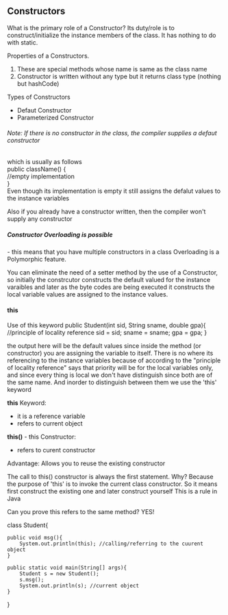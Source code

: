 <h2>Constructors</h2>

What is the primary role of a Constructor?
Its duty/role is to construct/initialize the instance members of the class. It has nothing to do with static.


Properties of a Constructors.
1. These are special methods whose name is same as the class name
2. Constructor is written without any type but it returns class type (nothing but hashCode)


Types of Constructors
- Defaut Constructor
- Parameterized Constructor

<h6>Note: If there is no constructor in the class, the compiler supplies a defaut constructor</h6> which is usually as follows <br>
public className() { <br>
//empty implementation <br>
} <br>
Even though its implementation is empty it still assigns the defalut values to the instance variables

Also if you already have a constructor written, then the compiler won't supply any constructor

<h5>Constructor Overloading is possible</h5> - this means that you have multiple constructors in a class
Overloading is a Polymorphic feature.

You can eliminate the need of a setter method by the use of a Constructor, so initially the constrcutor constructs the default valued for the instance varaibles and later as the byte codes are being executed it constructs the local variable values are assigned to the instance values.


<h4>this</h4>
Use of this keyword
public Student(int sid, String sname, double gpa){
	//principle of locality reference
	sid = sid;
	sname = sname;
	gpa = gpa;
}

the output here will be the default values since inside the method (or constructor) you are assigning the variable to itself. There is no where its referencing to the instance variables because of according to the "principle of locality reference" says that priority will be for the local variables only, and since every thing is local we don't have distinguish since both are of the same name.
And inorder to distinguish between them we use the 'this' keyword

**this** Keyword:
- it is a reference variable
- refers to current object

**this()** - this Constructor:
- refers to curent constructor

Advantage:
Allows you to reuse the existing constructor


The call to this() constructor is always the first statement. Why?
Because the purpose of 'this' is to invoke the current class constructor. So it means first construct the existing one and later construct yourself
This is a rule in Java


Can you prove this refers to the same method?
YES!


class Student{

	public void msg(){
		System.out.println(this); //calling/referring to the cuurent object
	}
	
	public static void main(String[] args){
		Student s = new Student();
		s.msg();
		System.out.println(s); //current object
	}
}
